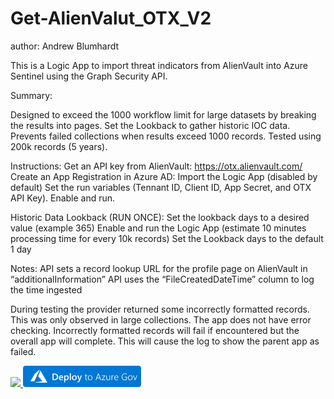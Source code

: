 # Get-AlienValut_OTX_V2
author: Andrew Blumhardt

This is a Logic App to import threat indicators from AlienVault into Azure Sentinel using the Graph Security API.

Summary:

Designed to exceed the 1000 workflow limit for large datasets by breaking the results into pages. Set the Lookback to gather historic IOC data. Prevents failed collections when results exceed 1000 records. Tested using 200k records (5 years).

Instructions:
Get an API key from AlienVault: https://otx.alienvault.com/
Create an App  Registration in Azure AD:
Import the Logic App (disabled by default)
Set the run variables (Tennant ID, Client ID, App Secret, and OTX API Key).
Enable and run.

Historic Data Lookback (RUN ONCE):
Set the lookback days to a desired value (example 365)
Enable and run the Logic App (estimate 10 minutes processing time for every 10k records)
Set the Lookback days to the default 1 day

Notes:
API sets a record lookup URL for the profile page on AlienVault in “additionalInformation”
API uses the “FileCreatedDateTime” column to log the time ingested

During testing the provider returned some incorrectly formatted records. This was only observed in large collections. The app does not have error checking. Incorrectly formatted records will fail if encountered but the overall app will complete. This will cause the log to show the parent app as failed.

<a href="https://portal.azure.com/#create/Microsoft.Template/uri/https%3A%2F%2Fraw.githubusercontent.com%2FAndrewBlumhardt%2FLogic-Apps%2Fmain%2Fazuredeploy.json" target="_blank">
    <img src="https://aka.ms/deploytoazurebutton""/>
</a>
<a href="https://portal.azure.us/#create/Microsoft.Template/uri/https%3A%2F%2Fraw.githubusercontent.com%2FAndrewBlumhardt%2FLogic-Apps%2Fmain%2Fazuredeploy.json" target="_blank">
<img src="https://raw.githubusercontent.com/Azure/azure-quickstart-templates/master/1-CONTRIBUTION-GUIDE/images/deploytoazuregov.png"/>
</a>